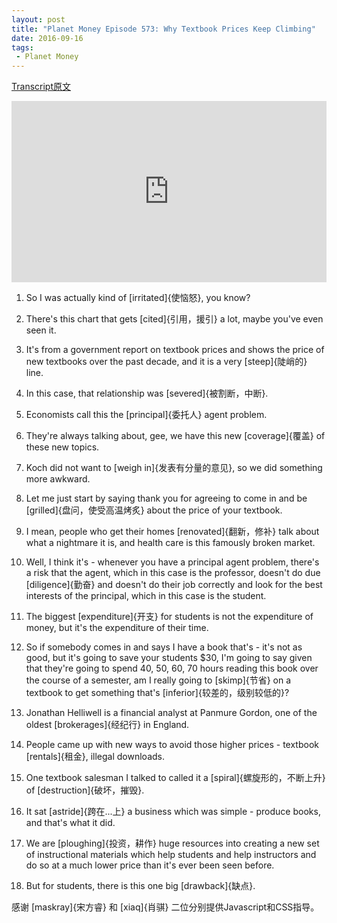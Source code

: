 ```yaml
---
layout: post
title: "Planet Money Episode 573: Why Textbook Prices Keep Climbing"
date: 2016-09-16
tags:
 - Planet Money
---
```


[Transcript原文](http://www.npr.org/sections/money/2016/09/16/494266135/episode-573-why-textbook-prices-keep-climbing)

<iframe src="https://www.npr.org/player/embed/494266135/494267653" width="100%" height="290" frameborder="0" scrolling="no" title="NPR embedded audio player"></iframe>

1. So I was actually kind of [irritated]{使恼怒}, you know? 

2. There's this chart that gets [cited]{引用，援引}  a lot, maybe you've even seen it. 

3. It's from a government report on textbook prices and shows the price of new textbooks over the past decade, and it is a very [steep]{陡峭的} line. 

4. In this case, that relationship was [severed]{被割断，中断}. 

5. Economists call this the [principal]{委托人} agent problem. 

6. They're always talking about, gee, we have this new [coverage]{覆盖} of these new topics. 

7. Koch did not want to [weigh in]{发表有分量的意见}, so we did something more awkward. 

8. Let me just start by saying thank you for agreeing to come in and be [grilled]{盘问，使受高温烤炙} about the price of your textbook.

9. I mean, people who get their homes [renovated]{翻新，修补} talk about what a nightmare it is, and health care is this famously broken market.


10. Well, I think it's - whenever you have a principal agent problem, there's a risk that the agent, which in this case is the professor, doesn't do due [diligence]{勤奋} and doesn't do their job correctly and look for the best interests of the principal, which in this case is the student. 

11. The biggest [expenditure]{开支} for students is not the expenditure of money, but it's the expenditure of their time. 

12. So if somebody comes in and says I have a book that's - it's not as good, but it's going to save your students $30, I'm going to say given that they're going to spend 40, 50, 60, 70 hours reading this book over the course of a semester, am I really going to [skimp]{节省} on a textbook to get something that's [inferior]{较差的，级别较低的}? 

13. Jonathan Helliwell is a financial analyst at Panmure Gordon, one of the oldest [brokerages]{经纪行} in England. 

14. People came up with new ways to avoid those higher prices - textbook [rentals]{租金}, illegal downloads. 

15. One textbook salesman I talked to called it a [spiral]{螺旋形的，不断上升} of [destruction]{破坏，摧毁}.

16. It sat [astride]{跨在...上} a business which was simple - produce books, and that's what it did. 

17. We are [ploughing]{投资，耕作} huge resources into creating a new set of instructional materials which help students and help instructors and do so at a much lower price than it's ever been seen before.

18. But for students, there is this one big [drawback]{缺点}. 

感谢 [maskray]{宋方睿} 和 [xiaq]{肖骐} 二位分别提供Javascript和CSS指导。
